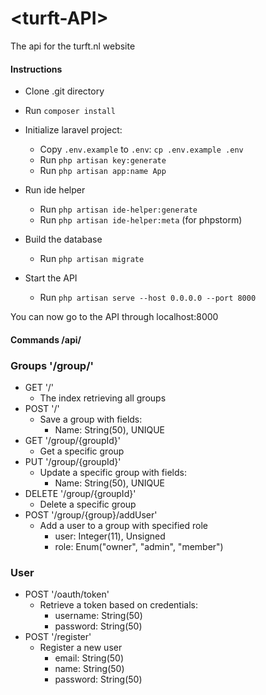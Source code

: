 # \<turft-API\>

The api for the turft.nl website

#### Instructions
 
 - Clone .git directory
 - Run `composer install`
 
 - Initialize laravel project:
   - Copy `.env.example` to `.env`: `cp .env.example .env`
   - Run `php artisan key:generate`
   - Run `php artisan app:name App`
 - Run ide helper
   - Run `php artisan ide-helper:generate`
   - Run `php artisan ide-helper:meta` (for phpstorm)
 - Build the database
   - Run `php artisan migrate`  
 - Start the API
   - Run `php artisan serve --host 0.0.0.0 --port 8000`
   
 You can now go to the API through localhost:8000
 
 #### Commands /api/
 
 ### Groups '/group/'
 - GET  '/'
   - The index retrieving all groups
 - POST '/'
   - Save a group with fields:
     - Name: String(50), UNIQUE
 - GET '/group/{groupId}'
   - Get a specific group
 - PUT '/group/{groupId}'
   - Update a specific group with fields:    
     - Name: String(50), UNIQUE  
 - DELETE '/group/{groupId}'
   - Delete a specific group
 - POST '/group/{group}/addUser'
   - Add a user to a group with specified role  
     - user: Integer(11), Unsigned
     - role: Enum("owner", "admin", "member")
     
### User 
 - POST '/oauth/token'
   - Retrieve a token based on credentials:
     - username: String(50)
     - password: String(50)
 - POST '/register'
   - Register a new user
     - email: String(50)
     - name: String(50)
     - password: String(50) 
